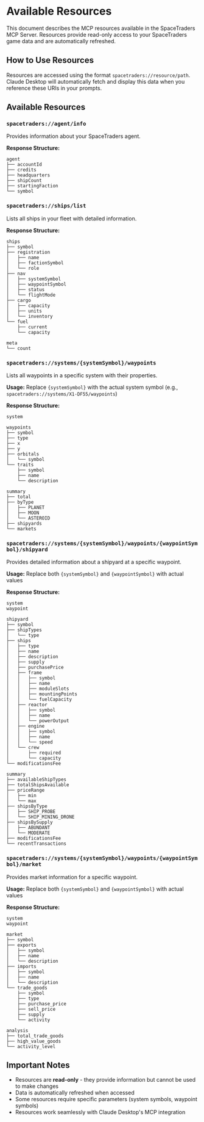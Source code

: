 # Available Resources

This document describes the MCP resources available in the SpaceTraders MCP Server. Resources provide read-only access to your SpaceTraders game data and are automatically refreshed.

## How to Use Resources

Resources are accessed using the format `spacetraders://resource/path`. Claude Desktop will automatically fetch and display this data when you reference these URIs in your prompts.

## Available Resources

### `spacetraders://agent/info`

Provides information about your SpaceTraders agent.

**Response Structure:**
```
agent
├── accountId
├── credits
├── headquarters
├── shipCount
├── startingFaction
└── symbol
```

### `spacetraders://ships/list`

Lists all ships in your fleet with detailed information.

**Response Structure:**
```
ships
├── symbol
├── registration
│   ├── name
│   ├── factionSymbol
│   └── role
├── nav
│   ├── systemSymbol
│   ├── waypointSymbol
│   ├── status
│   └── flightMode
├── cargo
│   ├── capacity
│   ├── units
│   └── inventory
└── fuel
    ├── current
    └── capacity

meta
└── count
```

### `spacetraders://systems/{systemSymbol}/waypoints`

Lists all waypoints in a specific system with their properties.

**Usage:** Replace `{systemSymbol}` with the actual system symbol (e.g., `spacetraders://systems/X1-DF55/waypoints`)

**Response Structure:**
```
system

waypoints
├── symbol
├── type
├── x
├── y
├── orbitals
│   └── symbol
└── traits
    ├── symbol
    ├── name
    └── description

summary
├── total
├── byType
│   ├── PLANET
│   ├── MOON
│   └── ASTEROID
├── shipyards
└── markets
```

### `spacetraders://systems/{systemSymbol}/waypoints/{waypointSymbol}/shipyard`

Provides detailed information about a shipyard at a specific waypoint.

**Usage:** Replace both `{systemSymbol}` and `{waypointSymbol}` with actual values

**Response Structure:**
```
system
waypoint

shipyard
├── symbol
├── shipTypes
│   └── type
├── ships
│   ├── type
│   ├── name
│   ├── description
│   ├── supply
│   ├── purchasePrice
│   ├── frame
│   │   ├── symbol
│   │   ├── name
│   │   ├── moduleSlots
│   │   ├── mountingPoints
│   │   └── fuelCapacity
│   ├── reactor
│   │   ├── symbol
│   │   ├── name
│   │   └── powerOutput
│   ├── engine
│   │   ├── symbol
│   │   ├── name
│   │   └── speed
│   └── crew
│       ├── required
│       └── capacity
└── modificationsFee

summary
├── availableShipTypes
├── totalShipsAvailable
├── priceRange
│   ├── min
│   └── max
├── shipsByType
│   ├── SHIP_PROBE
│   └── SHIP_MINING_DRONE
├── shipsBySupply
│   ├── ABUNDANT
│   └── MODERATE
├── modificationsFee
└── recentTransactions
```

### `spacetraders://systems/{systemSymbol}/waypoints/{waypointSymbol}/market`

Provides market information for a specific waypoint.

**Usage:** Replace both `{systemSymbol}` and `{waypointSymbol}` with actual values

**Response Structure:**
```
system
waypoint

market
├── symbol
├── exports
│   ├── symbol
│   ├── name
│   └── description
├── imports
│   ├── symbol
│   ├── name
│   └── description
└── trade_goods
    ├── symbol
    ├── type
    ├── purchase_price
    ├── sell_price
    ├── supply
    └── activity

analysis
├── total_trade_goods
├── high_value_goods
└── activity_level
```

## Important Notes

- Resources are **read-only** - they provide information but cannot be used to make changes
- Data is automatically refreshed when accessed
- Some resources require specific parameters (system symbols, waypoint symbols)
- Resources work seamlessly with Claude Desktop's MCP integration
